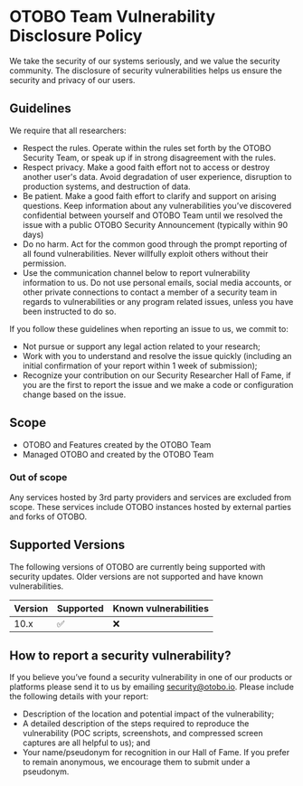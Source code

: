 # OTOBO Team Vulnerability Disclosure Policy

We take the security of our systems seriously, and we value the security community.
The disclosure of security vulnerabilities helps us ensure the security and privacy of our users.

## Guidelines

We require that all researchers:

- Respect the rules. Operate within the rules set forth by the OTOBO
Security Team, or speak up if in strong disagreement with the rules.
- Respect privacy. Make a good faith effort not to access or destroy
another user's data. Avoid degradation of user experience, disruption to
production systems, and destruction of data.
- Be patient. Make a good faith effort to clarify and support on
arising questions. Keep information about any vulnerabilities you’ve
discovered confidential between yourself and OTOBO Team until we
resolved the issue with a public OTOBO Security Announcement (typically
within 90 days)
- Do no harm. Act for the common good through the prompt reporting of
all found vulnerabilities. Never willfully exploit others without their
permission.
- Use the communication channel below to report vulnerability
information to us. Do not use personal emails, social media accounts, or
other private connections to contact a member of a security team in
regards to vulnerabilities or any program related issues, unless you
have been instructed to do so.

If you follow these guidelines when reporting an issue to us, we commit to:
- Not pursue or support any legal action related to your research;
- Work with you to understand and resolve the issue quickly (including
an initial confirmation of your report within 1 week of submission);
- Recognize your contribution on our Security Researcher Hall of Fame,
if you are the first to report the issue and we make a code or
configuration change based on the issue.

## Scope

- OTOBO and Features created by the OTOBO Team
- Managed OTOBO and created by the OTOBO Team

### Out of scope
Any services hosted by 3rd party providers and services are excluded
from scope. These services include OTOBO instances hosted by external
parties and forks of OTOBO.


## Supported Versions

The following versions of OTOBO are currently being supported with security updates.
Older versions are not supported and have known vulnerabilities.

| Version | Supported          | Known vulnerabilities   |
| ------- | ------------------ |------------------------ |
| 10.x     | :white_check_mark: |:x:                     |

## How to report a security vulnerability?
If you believe you’ve found a security vulnerability in one of our
products or platforms please send it to us by emailing
security@otobo.io. Please include the following details with your report:

- Description of the location and potential impact of the vulnerability;
- A detailed description of the steps required to reproduce the
vulnerability (POC scripts, screenshots, and compressed screen captures
are all helpful to us); and
- Your name/pseudonym for recognition in our Hall of Fame. If you prefer
to remain anonymous, we encourage them to submit under a pseudonym.
